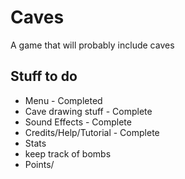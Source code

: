 # Caves
A game that will probably include caves

## Stuff to do
- Menu - Completed
- Cave drawing stuff - Complete
- Sound Effects - Complete
- Credits/Help/Tutorial - Complete
- Stats
- keep track of bombs
- Points/
